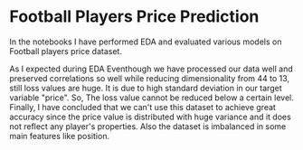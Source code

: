# Football Players Price Prediction

In the notebooks I have performed EDA and evaluated various models on Football players price dataset.

As I expected during EDA Eventhough we have processed our data well and preserved correlations so well while reducing dimensionality from 44 to 13, still loss values are huge. It is due to high standard deviation in our target variable "price". So, The loss value cannot be reduced below a certain level.
Finally, I have concluded that we can't use this dataset to achieve great accuracy since the price value is distributed with huge variance and it does not reflect any player's properties. Also the dataset is imbalanced in some main features like position.

